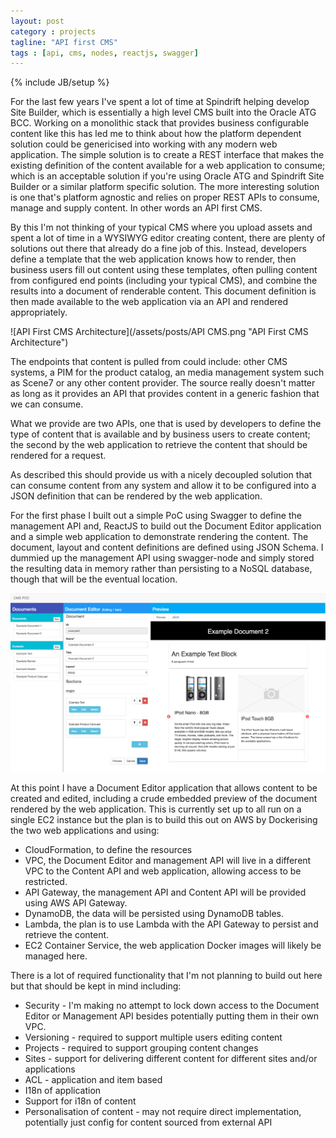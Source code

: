 ```yaml
---
layout: post
category : projects
tagline: "API first CMS"
tags : [api, cms, nodes, reactjs, swagger]
---
```

{% include JB/setup %}

For the last few years I've spent a lot of time at Spindrift helping develop Site Builder, which is essentially a high level CMS built into the Oracle ATG BCC. Working on a monolithic stack that provides business configurable content like this has led me to think about how the platform dependent solution could be genericised into working with any modern web application. The simple solution is to create a REST interface that makes the existing definition of the content available for a web application to consume; which is an acceptable solution if you're using Oracle ATG and Spindrift Site Builder or a similar platform specific solution. The more interesting solution is one that's platform agnostic and relies on proper REST APIs to consume, manage and supply content. In other words an API first CMS.

By this I'm not thinking of your typical CMS where you upload assets and spent a lot of time in a WYSIWYG editor creating content, there are plenty of solutions out there that already do a fine job of this. Instead, developers define a template that the web application knows how to render, then business users fill out content using these templates, often pulling content from configured end points (including your typical CMS), and combine the results into a document of renderable content. This document definition is then made available to the web application via an API and rendered appropriately.

![API First CMS Architecture](/assets/posts/API CMS.png "API First CMS Architecture")


The endpoints that content is pulled from could include: other CMS systems, a PIM for the product catalog, an media management system such as Scene7 or any other content provider. The source really doesn't matter as long as it provides an API that provides content in a generic fashion that we can consume.

What we provide are two APIs, one that is used by developers to define the type of content that is available and by business users to create content; the second by the web application to retrieve the content that should be rendered for a request.

As described this should provide us with a nicely decoupled solution that can consume content from any system and allow it to be configured into a JSON definition that can be rendered by the web application.

For the first phase I built out a simple PoC using Swagger to define the management API and, ReactJS to build out the Document Editor application and a simple web application to demonstrate rendering the content. The document, layout and content definitions are defined using JSON Schema. I dummied up the management API using swagger-node and simply stored the resulting data in memory rather than persisting to a NoSQL database, though that will be the eventual location.

![Application Screenshot](/assets/posts/cms_application.png "CMS Poc Application Screenshot")

At this point I have a Document Editor application that allows content to be created and edited, including a crude embedded preview of the document rendered by the web application. This is currently set up to all run on a single EC2 instance but the plan is to build this out on AWS by Dockerising the two web applications and using:
* CloudFormation, to define the resources
* VPC, the Document Editor and management API will live in a different VPC to the Content API and web application, allowing access to be restricted.
* API Gateway, the management API and Content API will be provided using AWS API Gateway.
* DynamoDB, the data will be persisted using DynamoDB tables.
* Lambda, the plan is to use Lambda with the API Gateway to persist and retrieve the content.
* EC2 Container Service, the web application Docker images will likely be managed here.

There is a lot of required functionality that I'm not planning to build out here but that should be kept in mind including:
* Security - I'm making no attempt to lock down access to the Document Editor or Management API besides potentially putting them in their own VPC.
* Versioning - required to support multiple users editing content
* Projects - required to support grouping content changes
* Sites - support for delivering different content for different sites and/or applications
* ACL - application and item based
* I18n of application
* Support for i18n of content
* Personalisation of content - may not require direct implementation, potentially just config for content sourced from external API


